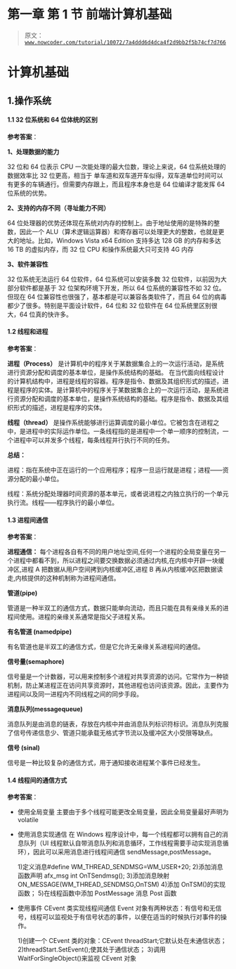 # 第一章 第 1 节 前端计算机基础

> 原文：[`www.nowcoder.com/tutorial/10072/7a4ddd6d4dca4f2d9bb2f5b74cf7d766`](https://www.nowcoder.com/tutorial/10072/7a4ddd6d4dca4f2d9bb2f5b74cf7d766)

# 计算机基础

## 1.操作系统

#### 1.1 32 位系统和 64 位体统的区别

**参考答案**：

**1、处理数据的能力**

32 位和 64 位表示 CPU 一次能处理的最大位数，理论上来说，64 位系统处理的数据效率比 32 位更高，相当于 单车道和双车道开车似得，双车道单位时间可以有更多的车辆通行。但需要内存跟上，而且程序本身也是 64 位编译才能发挥 64 位系统的优势。

**2、支持的内存不同（寻址能力不同）**

64 位处理器的优势还体现在系统对内存的控制上。由于地址使用的是特殊的整数，因此一个 ALU（算术逻辑运算器）和寄存器可以处理更大的整数，也就是更大的地址。比如，Windows Vista x64 Edition 支持多达 128 GB 的内存和多达 16 TB 的虚拟内存，而 32 位 CPU 和操作系统最大只可支持 4G 内存

**3、软件兼容性**

32 位系统无法运行 64 位软件，64 位系统可以安装多数 32 位软件，以前因为大部分软件都是基于 32 位架构环境下开发，所以 64 位系统的兼容性不如 32 位。但现在 64 位兼容性也很强了，基本都是可以兼容各类软件了，而且 64 位的病毒都少了很多。特别是平面设计软件，64 位和 32 位软件在 64 位系统里区别很大，64 位真的快许多。

#### 1.2 线程和进程

**参考答案**：

**进程（Process）** 是计算机中的程序关于某数据集合上的一次运行活动，是系统进行资源分配和调度的基本单位，是操作系统结构的基础。 在当代面向线程设计的计算机结构中，进程是线程的容器。程序是指令、数据及其组织形式的描述，进程是程序的实体。是计算机中的程序关于某数据集合上的一次运行活动，是系统进行资源分配和调度的基本单位，是操作系统结构的基础。程序是指令、数据及其组织形式的描述，进程是程序的实体。

**线程（thread）** 是操作系统能够进行运算调度的最小单位。它被包含在进程之中，是进程中的实际运作单位。一条线程指的是进程中一个单一顺序的控制流，一个进程中可以并发多个线程，每条线程并行执行不同的任务。

**总结：**

进程：指在系统中正在运行的一个应用程序；程序一旦运行就是进程；进程——资源分配的最小单位。

线程：系统分配处理器时间资源的基本单元，或者说进程之内独立执行的一个单元执行流。线程——程序执行的最小单位。

#### 1.3 进程间通信

**参考答案**：

**进程通信：**
每个进程各自有不同的用户地址空间,任何一个进程的全局变量在另一个进程中都看不到，所以进程之间要交换数据必须通过内核,在内核中开辟一块缓冲区,进程 A 把数据从用户空间拷到内核缓冲区,进程 B 再从内核缓冲区把数据读走,内核提供的这种机制称为进程间通信。

**管道(pipe)**

管道是一种半双工的通信方式，数据只能单向流动，而且只能在具有亲缘关系的进程间使用。进程的亲缘关系通常是指父子进程关系。

**有名管道 (namedpipe)**

有名管道也是半双工的通信方式，但是它允许无亲缘关系进程间的通信。

**信号量(semaphore)**

信号量是一个计数器，可以用来控制多个进程对共享资源的访问。它常作为一种锁机制，防止某进程正在访问共享资源时，其他进程也访问该资源。因此，主要作为进程间以及同一进程内不同线程之间的同步手段。

**消息队列(messagequeue)**

消息队列是由消息的链表，存放在内核中并由消息队列标识符标识。消息队列克服了信号传递信息少、管道只能承载无格式字节流以及缓冲区大小受限等缺点。

**信号 (sinal)**

信号是一种比较复杂的通信方式，用于通知接收进程某个事件已经发生。

#### 1.4 线程间的通信方式

**参考答案**：

*   使用全局变量
    主要由于多个线程可能更改全局变量，因此全局变量最好声明为 volatile

*   使用消息实现通信
    在 Windows 程序设计中，每一个线程都可以拥有自己的消息队列（UI 线程默认自带消息队列和消息循环，工作线程需要手动实现消息循环），因此可以采用消息进行线程间通信 sendMessage,postMessage。

    1)定义消息#define WM_THREAD_SENDMSG=WM_USER+20;
    2)添加消息函数声明 afx_msg int OnTSendmsg();
    3)添加消息映射 ON_MESSAGE(WM_THREAD_SENDMSG,OnTSM)
    4)添加 OnTSM()的实现函数；
    5)在线程函数中添加 PostMessage 消息 Post 函数

*   使用事件 CEvent 类实现线程间通信
    Event 对象有两种状态：有信号和无信号，线程可以监视处于有信号状态的事件，以便在适当的时候执行对事件的操作。

    1)创建一个 CEvent 类的对象：CEvent threadStart;它默认处在未通信状态；
    2)threadStart.SetEvent();使其处于通信状态；
    3)调用 WaitForSingleObject()来监视 CEvent 对象